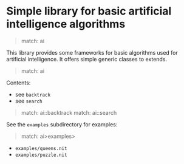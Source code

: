 # Simple library for basic artificial intelligence algorithms


> match: ai

This library provides some frameworks for basic algorithms used for artificial intelligence.
It offers simple generic classes to extends.


> match: ai

Contents:

* see `backtrack`
* see `search`


> match: ai::backtrack
> match: ai::search

See the `examples` subdirectory for examples:


> match: ai>examples>

* `examples/queens.nit`
* `examples/puzzle.nit`


